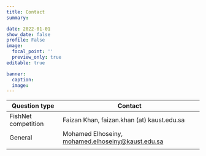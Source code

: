 ```yaml
---
title: Contact
summary:

date: 2022-01-01
show_date: false
profile: False
image:
  focal_point: ''
  preview_only: true
editable: true

banner:
  caption:
  image:
---
```


| Question type | Contact |
|---------------|---------|
| FishNet competition | Faizan Khan, faizan.khan (at) kaust.edu.sa |
| General | Mohamed Elhoseiny, mohamed.elhoseiny@kaust.edu.sa |
|||
